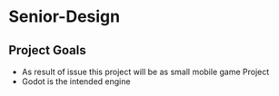 # Senior-Design

## Project Goals
* As result of issue this project will be as small mobile game Project
* Godot is the intended engine
